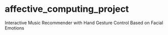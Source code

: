 # affective_computing_project
Interactive Music Recommender with Hand Gesture Control Based on Facial Emotions
